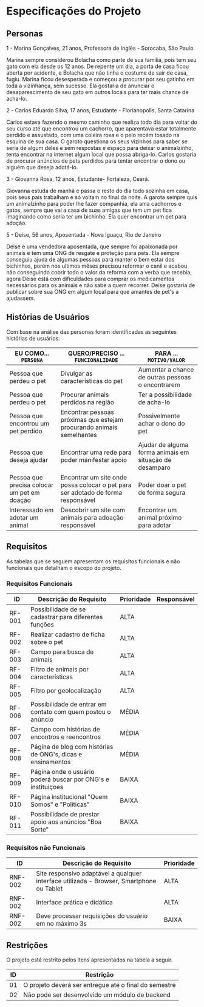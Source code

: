 # Especificações do Projeto


## Personas

1 - Marina Gonçalves, 21 anos, Professora de Inglês - Sorocaba, São Paulo.

Marina sempre considerou Bolacha como parte de sua família, pois tem seu gato com ela desde os 12 anos. De repente um dia, a porta de casa ficou aberta por acidente, e Bolacha que não tinha o costume de sair de casa, fugiu. Marina ficou desesperada e começou a procurar por seu gatinho em toda a vizinhança, sem sucesso. Ela gostaria de anunciar o desaparescimento de seu gato em outros locais para ter mais chance de acha-lo.

2 - Carlos Eduardo Silva, 17 anos, Estudante - Florianopolis, Santa Catarina

Carlos estava fazendo o mesmo caminho que realiza todo dia para voltar do seu curso até que encontrou um cachorro, que aparentava estar totalmente perdido e assustado, com uma coleira roxa e o pelo recém tosado na esquina de sua casa. O garoto questiona os seus vizinhos para saber se seria de algum deles e sem respostas e espaço para deixar o animalzinho, tenta encontrar na internet algum local que possa abriga-lo. Carlos gostaria de procurar anúncios de pets perdidos para tentar encontrar o dono ou alguém que deseja adotá-lo.

3 - Giovanna Rosa, 12 anos, Estudante- Fortaleza, Ceará.

Giovanna estuda de manhã e passa o resto do dia todo sozinha em casa, pois seus pais trabalham e só voltam no final da noite. A garota sempre quis um animalzinho para poder lhe fazer companhia, ela ama cachorros e gatos, sempre que vai a casa de suas amigas que tem um pet fica imaginando como seria ter um bichinho. Ela quer encontrar um pet para adoção.

5 - Deise, 56 anos, Aposentada - Nova Iguaçu, Rio de Janeiro

Deise é uma vendedora aposentada, que sempre foi apaixonada por animais e tem uma ONG de resgate e proteção para pets.
Ela sempre conseguiu ajuda de algumas pessoas para manter o bem estar dos bichinhos, porém nos ultimos mêses precisou reformar o canil e acabou não conseguindo cobrir todo o valor da reforma com a verba que recebia, agora Deise está com dificuldades para comprar os medicamentos necessários para os animais e não sabe a quem recorrer. Deise gostaria de publicar sobre sua ONG em algum local para que amantes de pet's a ajudassem.

## Histórias de Usuários

Com base na análise das personas foram identificadas as seguintes histórias de usuários:

|EU COMO... `PERSONA`     | QUERO/PRECISO ... `FUNCIONALIDADE` |PARA ... `MOTIVO/VALOR`                 |
|-----------------------  |------------------------------------|----------------------------------------|
|Pessoa que perdeu o pet  |Divulgar as características do pet  |Aumentar a chance de outras pessoas o encontrarem|
|Pessoa que perdeu o pet  |Procurar animais perdidos na região |Ter a possibilidade de acha-lo|
|Pessoa que encontrou um pet perdido |Encontrar pessoas próximas que estejam procurando animais semelhantes |Possivelmente achar o dono do pet|
|Pessoa que deseja ajudar |Encontrar uma rede para poder manifestar apoio |Ajudar de alguma forma animais em situação de desamparo|
|Pessoa que precisa colocar um pet em doação |Encontrar um site onde possa colocar o pet para ser adotado de forma responsável|Poder doar o pet de forma segura|
|Interessado em adotar um animal |Descobrir um site com animais para adoação responsável |Encontrar um animal próximo para adotar|



## Requisitos

As tabelas que se seguem apresentam os requisitos funcionais e não funcionais que detalham o escopo do projeto.

### Requisitos Funcionais

|ID    | Descrição do Requisito  | Prioridade | Responsável |
|------|-----------------------------------------|----| ----|
|RF-001| Possibilidade de se cadastrar para diferentes funções| ALTA | |
|RF-002| Realizar cadastro de ficha sobre o pet   | ALTA | |
|RF-003| Campo para busca de animais  | ALTA| |
|RF-004| Filtro de animais por características | ALTA | |
|RF-005| Filtro por geolocalização | ALTA | |
|RF-006| Possibilidade de entrar em contato com quem postou o anúncio | MÉDIA | |
|RF-007| Campo com histórias de encontros e reencontros | MÉDIA | |
|RF-008| Página de blog com histórias de ONG's, dicas e ensinamentos | MÉDIA | |
|RF-009| Página onde o usuário poderá buscar por ONG's e instituiçoes | BAIXA | |
|RF-010| Página institucional "Quem Somos" e "Políticas" | BAIXA | |
|RF-011| Possibilidade de prestar apoio aos anúncios "Boa Sorte" | BAIXA | |

### Requisitos não Funcionais

|ID     | Descrição do Requisito  |Prioridade |
|-------|-------------------------|----|
|RNF-002| Site responsivo adaptável a qualquer interface utilizada - Browser, Smartphone ou Tablet|  ALTA | 
|RNF-002| Interface prática e didática |  ALTA | 
|RNF-002| Deve processar requisições do usuário em no máximo 3s |  BAIXA | 


## Restrições

O projeto está restrito pelos itens apresentados na tabela a seguir.

|ID| Restrição                                             |
|--|-------------------------------------------------------|
|01| O projeto deverá ser entregue até o final do semestre |
|02| Não pode ser desenvolvido um módulo de backend        |




